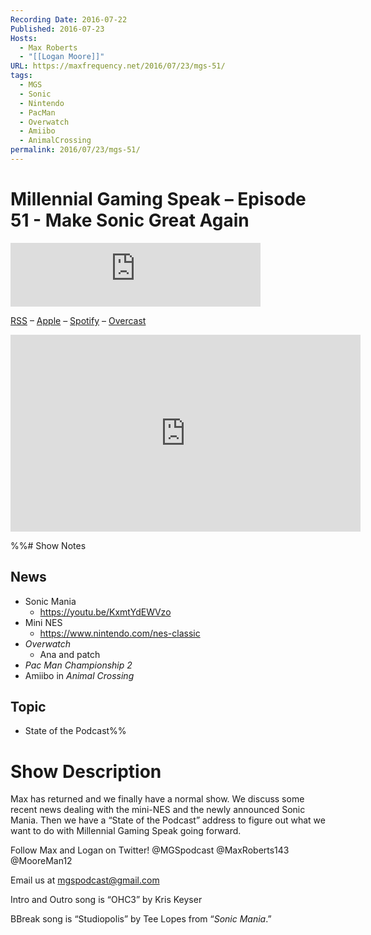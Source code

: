 ```yaml
---
Recording Date: 2016-07-22
Published: 2016-07-23
Hosts:
  - Max Roberts
  - "[[Logan Moore]]"
URL: https://maxfrequency.net/2016/07/23/mgs-51/
tags:
  - MGS
  - Sonic
  - Nintendo
  - PacMan
  - Overwatch
  - Amiibo
  - AnimalCrossing
permalink: 2016/07/23/mgs-51/
---
```

# Millennial Gaming Speak – Episode 51 - Make Sonic Great Again

<iframe src="https://podcasters.spotify.com/pod/show/millennialgamingspeak/embed/episodes/Episode-51-Make-Sonic-Great-Again-e1adhqb/a-a6ts41i" height="102px" width="400px" frameborder="0" scrolling="no"></iframe>

[RSS](https://anchor.fm/s/74aa3858/podcast/rss) – [Apple](https://podcasts.apple.com/us/podcast/episode-3-gdc-wrap-up/id1000915981?i=1000542222515) – [Spotify](https://open.spotify.com/episode/7wePXT4Bt22LWifVLx3n8y) – [Overcast](https://overcast.fm/+EtIgeWxEU)

<div class=iframe-container>
<iframe width="560" height="315" src="https://www.youtube-nocookie.com/embed/MRz51N9ESLc?si=zOPyBANGfnBl7uLf" title="YouTube video player" frameborder="0" allow="accelerometer; autoplay; clipboard-write; encrypted-media; gyroscope; picture-in-picture; web-share" allowfullscreen></iframe>
</div>

%%# Show Notes

## News

- Sonic Mania
	- https://youtu.be/KxmtYdEWVzo 
- Mini NES
	- https://www.nintendo.com/nes-classic
- *Overwatch*
	- Ana and patch
- *Pac Man Championship 2*
- Amiibo in *Animal Crossing*
## Topic

- State of the Podcast%%

# Show Description

Max has returned and we finally have a normal show. We discuss some recent news dealing with the mini-NES and the newly announced Sonic Mania. Then we have a “State of the Podcast” address to figure out what we want to do with Millennial Gaming Speak going forward.

Follow Max and Logan on Twitter!
@MGSpodcast
@MaxRoberts143
@MooreMan12

Email us at mgspodcast@gmail.com

Intro and Outro song is “OHC3” by Kris Keyser

BBreak song is “Studiopolis” by Tee Lopes from “*Sonic Mania*.”